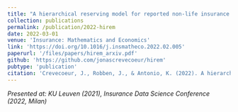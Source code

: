 ```yaml
---
title: "A hierarchical reserving model for reported non-life insurance claims"
collection: publications
permalink: /publication/2022-hirem
date: 2022-03-01
venue: 'Insurance: Mathematics and Economics'
link: 'https://doi.org/10.1016/j.insmatheco.2022.02.005'
paperurl: '/files/papers/hirem_arxiv.pdf'
github: 'https://github.com/jonascrevecoeur/hirem'
pubtype: 'publication'
citation: 'Crevecoeur, J., Robben, J., & Antonio, K. (2022). A hierarchical reserving model for reported non-life insurance claims, 104, 158-184. Insurance: Mathematics and Economics. DOI: 10.1016/j.insmatheco.2022.02.005'
---
```


<i>Presented at: KU Leuven (2021), Insurance Data Science Conference (2022, Milan) </i>